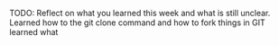 TODO: Reflect on what you learned this week and what is still unclear.
Learned how to the git clone command and how to fork things in GIT
learned what
